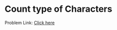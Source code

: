 # Count type of Characters

Problem Link: [Click here](https://www.geeksforgeeks.org/problems/count-type-of-characters3635/1?page=4&difficulty=School&sortBy=submissions)